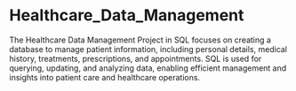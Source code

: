 # Healthcare_Data_Management
The  Healthcare Data Management Project in SQL  focuses on creating a database to manage patient information, including personal details, medical history, treatments, prescriptions, and appointments. SQL is used for querying, updating, and analyzing data, enabling efficient management and insights into patient care and healthcare operations.
